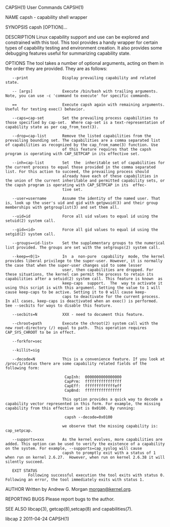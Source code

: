 CAPSH(1)                                                                                        User Commands                                                                                        CAPSH(1)

NAME
       capsh - capability shell wrapper

SYNOPSIS
       capsh [OPTION]...

DESCRIPTION
       Linux capability support and use can be explored and constrained with this tool. This tool provides a handy wrapper for certain types of capability testing and environment creation. It also provides
       some debugging features useful for summarizing capability state.

OPTIONS
       The tool takes a number of optional arguments, acting on them in the order they are provided. They are as follows:

       --print               Display prevailing capability and related state.

       -- [args]             Execute /bin/bash with trailing arguments. Note, you can use -c 'command to execute' for specific commands.

       ==                    Execute capsh again with remaining arguments. Useful for testing exec() behavior.

       --caps=cap-set        Set the prevailing process capabilities to those specified by cap-set.  Where cap-set is a text-representation of capability state as per cap_from_text(3).

       --drop=cap-list       Remove the listed capabilities from the prevailing bounding set. The capabilities are a comma separated list of capabilities as recognized by the cap_from_name(3) function. Use
                             of this feature requires that the capsh program is operating with CAP_SETPCAP in its effective set.

       --inh=cap-list        Set  the  inheritable set of capabilities for the current process to equal those provided in the comma separated list. For this action to succeed, the prevailing process should
                             already have each of these capabilities in the union of the current inheritable and permitted capability sets, or the capsh program is operating with CAP_SETPCAP in its  effec‐
                             tive set.

       --user=username       Assume the identity of the named user. That is, look up the user's uid and gid with getpwuid(3) and their group memberships with getgrouplist(3) and set them all.

       --uid=id              Force all uid values to equal id using the setuid(2) system call.

       --gid=<id>            Force all gid values to equal id using the setgid(2) system call.

       --groups=<id-list>    Set the supplementary groups to the numerical list provided. The groups are set with the setgroups(2) system call.

       --keep=<0|1>          In  a  non-pure  capability  mode, the kernel provides liberal privilege to the super-user. However, it is normally the case that when the super-user changes uid to some lesser
                             user, then capabilities are dropped. For these situations, the kernel can permit the process to retain its capabilities after a setuid(2) system call. This feature is known  as
                             keep-caps  support.  The  way to activate it using this script is with this argument. Setting the value to 1 will cause keep-caps to be active. Setting it to 0 will cause keep-
                             caps to deactivate for the current process. In all cases, keep-caps is deactivated when an exec() is performed. See --secbits for ways to disable this feature.

       --secbits=N           XXX - need to document this feature.

       --chroot=path         Execute the chroot(2) system call with the new root-directory (/) equal to path.  This operation requires CAP_SYS_CHROOT to be in effect.

       --forkfor=sec

       --killit=sig

       --decode=N            This is a convenience feature. If you look at /proc/1/status there are some capability related fields of the following form:

                              CapInh:  0000000000000000
                              CapPrm:  ffffffffffffffff
                              CapEff:  fffffffffffffeff
                              CapBnd:  ffffffffffffffff

                             This option provides a quick way to decode a capability vector represented in this form. For example, the missing capability from this effective set is 0x0100. By running:

                              capsh --decode=0x0100

                             we observe that the missing capability is: cap_setpcap.

       --supports=xxx        As the kernel evolves, more capabilities are added. This option can be used to verify the existence of a capability on the system. For example, --supports=cap_syslog will cause
                             capsh to promptly exit with a status of 1 when run on kernel 2.6.27.  However, when run on kernel 2.6.38 it will silently succeed.

       EXIT STATUS
              Following successful execution the tool exits with status 0. Following an error, the tool immediately exits with status 1.

AUTHOR
       Written by Andrew G. Morgan <morgan@kernel.org>.

REPORTING BUGS
       Please report bugs to the author.

SEE ALSO
       libcap(3), getcap(8),setcap(8) and capabilities(7).

libcap 2                                                                                          2011-04-24                                                                                         CAPSH(1)
